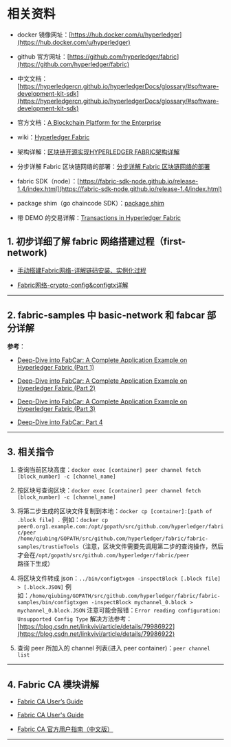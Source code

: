 # 相关资料

- docker 镜像网址：[https://hub.docker.com/u/hyperledger](https://hub.docker.com/u/hyperledger)

- github 官方网址：[https://github.com/hyperledger/fabric](https://github.com/hyperledger/fabric)

- 中文文档：[https://hyperledgercn.github.io/hyperledgerDocs/glossary/#software-development-kit-sdk](https://hyperledgercn.github.io/hyperledgerDocs/glossary/#software-development-kit-sdk)

- 官方文档：[A Blockchain Platform for the Enterprise](https://hyperledger-fabric.readthedocs.io/en/release-1.4/)

- wiki：[Hyperledger Fabric](https://wiki.hyperledger.org/display/Fabric)

- 架构详解：[区块链开源实现HYPERLEDGER FABRIC架构详解](http://www.taohui.pub/2018/05/26/%e5%8c%ba%e5%9d%97%e9%93%be%e5%bc%80%e6%ba%90%e5%ae%9e%e7%8e%b0hyperledger-fabric%e6%9e%b6%e6%9e%84%e8%af%a6%e8%a7%a3/?hmsr=toutiao.io&utm_medium=toutiao.io&utm_source=toutiao.io)

- 分步详解 Fabric 区块链网络的部署：[分步详解 Fabric 区块链网络的部署](https://www.ibm.com/developerworks/cn/cloud/library/cl-lo-hyperledger-fabric-practice-analysis/index.html)

- fabric SDK（node）：[https://fabric-sdk-node.github.io/release-1.4/index.html](https://fabric-sdk-node.github.io/release-1.4/index.html)

- package shim（go chaincode SDK）：[package shim](https://godoc.org/github.com/hyperledger/fabric/core/chaincode/shim#Chaincode)

- 带 DEMO 的交易详解：[Transactions in Hyperledger Fabric](https://medium.com/@kctheservant/transactions-in-hyperledger-fabric-50e068dda8a9)

## 1. 初步详细了解 fabric 网络搭建过程（first-network)

- [手动搭建Fabric网络-详解链码安装、实例化过程](https://zhuanlan.zhihu.com/p/35363316)

- [Fabric网络-crypto-config&configtx详解](https://zhuanlan.zhihu.com/p/35339234)

---

## 2. fabric-samples 中 basic-network 和 fabcar 部分详解

**参考**：

- [Deep-Dive into FabCar: A Complete Application Example on Hyperledger Fabric (Part 1)](https://medium.com/@kctheservant/deep-dive-into-fabcar-part-1-57c2530148a0)

- [Deep-Dive into FabCar: A Complete Application Example on Hyperledger Fabric (Part 2)](https://medium.com/@kctheservant/deep-dive-into-fabcar-part-2-92aee9e5050d)

- [Deep-Dive into FabCar: A Complete Application Example on Hyperledger Fabric (Part 3)](https://medium.com/@kctheservant/deep-dive-into-fabcar-part-3-692d9026891e)

- [Deep-Dive into FabCar: Part 4](https://medium.com/@kctheservant/deep-dive-into-fabcar-part-4-386faa571ce5)

---

## 3. 相关指令

1. 查询当前区块高度：`docker exec [container] peer channel fetch [block_number] -c [channel_name]`

2. 按区块号查询区块：`docker exec [container] peer channel fetch [block_number] -c [channel_name]`

3. 将第二步生成的区块文件复制到本地：`docker cp [container]:[path of .block file] .`
    例如：`docker cp peer0.org1.example.com:/opt/gopath/src/github.com/hyperledger/fabric/peer /home/qiubing/GOPATH/src/github.com/hyperledger/fabric/fabric-samples/trustieTools`（注意，区块文件需要先调用第二步的查询操作，然后才会在`/opt/gopath/src/github.com/hyperledger/fabric/peer`路径下生成）

4. 将区块文件转成 json：`../bin/configtxgen -inspectBlock [.block file] > [.block.JSON]`
    例如：`/home/qiubing/GOPATH/src/github.com/hyperledger/fabric/fabric-samples/bin/configtxgen -inspectBlock mychannel_0.block > mychannel_0.block.JSON`
    注意可能会报错：`Error reading configuration: Unsupported Config Type`
    解决方法参考：[https://blog.csdn.net/linkvivi/article/details/79986922](https://blog.csdn.net/linkvivi/article/details/79986922)

5. 查询 peer 所加入的 channel 列表(进入 peer container)：`peer channel list`

---

## 4. Fabric CA 模块讲解

- [Fabric CA User’s Guide](https://hyperledger-fabric-ca.readthedocs.io/en/release-1.4/users-guide.html#initializing-the-server)

- [Fabric CA User's Guide](https://github.com/hyperledger/fabric-ca/blob/release-1.4/docs/source/users-guide.rst)

- [Fabric CA 官方用户指南（中文版）](https://blog.csdn.net/greedystar/article/details/80344984)

---

